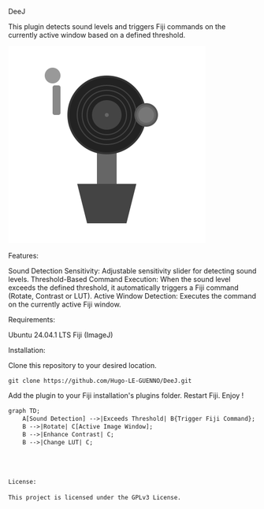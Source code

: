 
DeeJ 

This plugin detects sound levels and triggers Fiji commands on the currently active window based on a defined threshold.


![Logo](https://github.com/Hugo-LE-GUENNO/DeeJ/blob/main/DeeJ.svg)


Features:

Sound Detection Sensitivity: Adjustable sensitivity slider for detecting sound levels.
Threshold-Based Command Execution: When the sound level exceeds the defined threshold, it automatically triggers a Fiji command (Rotate, Contrast or LUT).
Active Window Detection: Executes the command on the currently active Fiji window.



Requirements:

Ubuntu 24.04.1 LTS
Fiji (ImageJ)


Installation:

Clone this repository to your desired location.

    git clone https://github.com/Hugo-LE-GUENNO/DeeJ.git

Add the plugin to your Fiji installation's plugins folder.
Restart Fiji.
Enjoy !



```mermaid
graph TD;
    A[Sound Detection] -->|Exceeds Threshold| B{Trigger Fiji Command};
    B -->|Rotate| C[Active Image Window];
    B -->|Enhance Contrast| C;
    B -->|Change LUT| C;




License:

This project is licensed under the GPLv3 License.